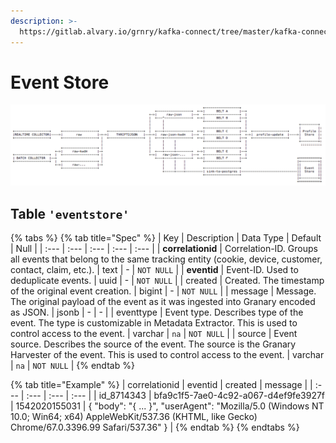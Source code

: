 ```yaml
---
description: >-
  https://gitlab.alvary.io/grnry/kafka-connect/tree/master/kafka-connect-to-postgres
---
```


# Event Store

![](../../.gitbook/assets/eventstore.png)

## Table `'eventstore'`

{% tabs %}
{% tab title="Spec" %}
| Key | Description | Data Type | Default | Null |
| :--- | :--- | :--- | :--- | :--- |
| **correlationid**  | Correlation-ID. Groups all events that belong to the same tracking entity \(cookie, device, customer, contact, claim, etc.\). | text | - | `NOT NULL` |
| **eventid**  | Event-ID. Used to deduplicate events. | uuid | - | `NOT NULL` |
| created  | Created. The timestamp of the original event creation. | bigint | - | `NOT NULL` |
| message  | Message. The original payload of the event as it was ingested into Granary encoded as JSON. | jsonb | - | - |
| eventtype | Event type. Describes type of the event. The type is customizable in Metadata Extractor. This is used to control access to the event. | varchar | `na` | `NOT NULL` |
| source | Event source. Describes the source of the event. The source is the Granary Harvester of the event. This is used to control access to the event. | varchar | `na` | `NOT NULL` |
{% endtab %}

{% tab title="Example" %}
| correlationid | eventid | created | message |
| :--- | :--- | :--- | :--- |
| id\_8714343 | bfa9c1f5-7ae0-4c92-a067-d4ef9fe3927f | 1542020155031 | { "body": "{ ... }", "userAgent": "Mozilla/5.0 \(Windows NT 10.0; Win64; x64\) AppleWebKit/537.36 \(KHTML, like Gecko\) Chrome/67.0.3396.99 Safari/537.36" } |
{% endtab %}
{% endtabs %}



